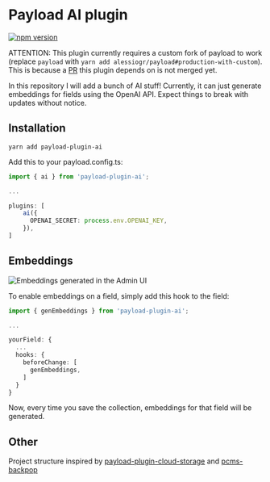 # Payload AI plugin

[![npm version](https://badge.fury.io/js/payload-plugin-ai.svg)](https://badge.fury.io/js/payload-plugin-ai)

ATTENTION: This plugin currently requires a custom fork of payload to work (replace `payload` with `yarn add alessiogr/payload#production-with-custom`). This is because a [PR](https://github.com/payloadcms/payload/pull/2436) this plugin depends on is not merged yet.

In this repository I will add a bunch of AI stuff! Currently, it can just generate embeddings for fields using the OpenAI API. Expect things to break with updates without notice.

## Installation

`yarn add payload-plugin-ai`

Add this to your payload.config.ts:
```ts
import { ai } from 'payload-plugin-ai';

...

plugins: [
    ai({
      OPENAI_SECRET: process.env.OPENAI_KEY,
    }),
]
```

## Embeddings

![Embeddings generated in the Admin UI](https://user-images.githubusercontent.com/70709113/229883550-5cec9ab9-dc53-4e00-9b47-f3509beb1705.jpg)

To enable embeddings on a field, simply add this hook to the field:

```ts
import { genEmbeddings } from 'payload-plugin-ai';

...

yourField: {
  ...
  hooks: {
    beforeChange: [
      genEmbeddings,
    ]
  }
}
```

Now, every time you save the collection, embeddings for that field will be generated.

## Other

Project structure inspired by [payload-plugin-cloud-storage](https://github.com/payloadcms/plugin-cloud-storage) and [pcms-backpop](https://github.com/TimHal/pcms-backpop)
